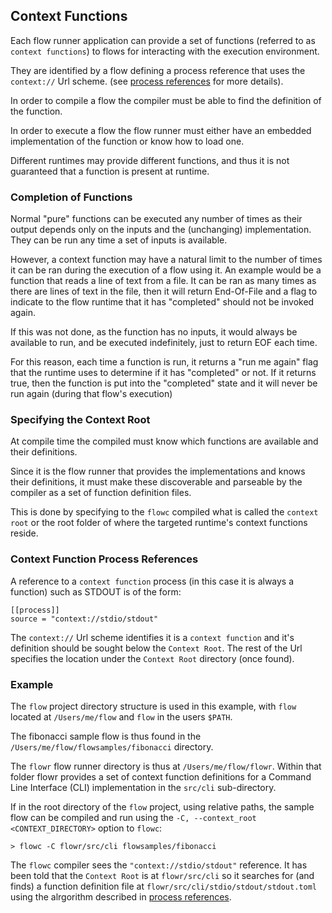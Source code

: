 ## Context Functions
Each flow runner application can provide a set of functions (referred to as `context functions`) to flows for 
interacting with the execution environment.

They are identified by a flow defining a process reference that uses the `context://` Url scheme.
(see [process references](process_references.md) for more details).

In order to compile a flow the compiler must be able to find the definition of the function.

In order to execute a flow the flow runner must either have an embedded implementation of the function or
know how to load one.

Different runtimes may provide different functions, and thus it is not guaranteed that a function is present 
at runtime.

### Completion of Functions
Normal "pure" functions can be executed any number of times as their output depends only on the inputs and the
(unchanging) implementation. They can be run any time a set of inputs is available.

However, a context function may have a natural limit to the number of times it can be ran during the execution of
a flow using it. An example would be a function that reads a line of text from a file. It can be ran as many times
as there are lines of text in the file, then it will return End-Of-File and a flag to indicate to the flow runtime
that it has "completed" should not be invoked again.

If this was not done, as the function has no inputs, it would always be available to run, and be executed 
indefinitely, just to return EOF each time. 

For this reason, each time a function is run, it returns a "run me again" flag that the runtime uses to determine
if it has "completed" or not. If it returns true, then the function is put into the "completed" state and it will
never be run again (during that flow's execution)

### Specifying the Context Root
At compile time the compiled must know which functions are available and their definitions.

Since it is the flow runner that provides the implementations and knows their definitions, it must make these
discoverable and parseable by the compiler as a set of function definition files.

This is done by specifying to the `flowc` compiled what is called the `context root` or the root folder of 
where the targeted runtime's context functions reside.

### Context Function Process References
A reference to a `context function` process (in this case it is always a function) such as STDOUT is of the form:
```
[[process]]
source = "context://stdio/stdout"
```

The `context://` Url scheme identifies it is a `context function` and it's definition should be sought below
the `Context Root`. The rest of the Url specifies the location under the `Context Root` directory (once found).

### Example
The `flow` project directory structure is used in this example, with `flow` located at `/Users/me/flow` and 
`flow` in the users `$PATH`.

The fibonacci sample flow is thus found in the `/Users/me/flow/flowsamples/fibonacci` directory.

The `flowr` flow runner directory is thus at `/Users/me/flow/flowr`. Within that folder flowr provides a set of 
context function definitions for a Command Line Interface (CLI) implementation in the `src/cli` sub-directory.

If in the root directory of the `flow` project, using relative paths, the sample flow can be compiled and 
run using the `-C, --context_root <CONTEXT_DIRECTORY>` option to `flowc`:
```
> flowc -C flowr/src/cli flowsamples/fibonacci
```

The `flowc` compiler sees the `"context://stdio/stdout"` reference. It has been told that the `Context Root` is
at `flowr/src/cli` so it searches for (and finds) a function definition file at `flowr/src/cli/stdio/stdout/stdout.toml`
using the alrgorithm described in [process references](process_references.md).